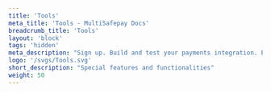 ```yaml
---
title: 'Tools'
meta_title: 'Tools - MultiSafepay Docs'
breadcrumb_title: 'Tools'
layout: 'block'
tags: 'hidden'
meta_description: "Sign up. Build and test your payments integration. Explore our products and services. Use our API Reference, SDKs, and wrappers. Get support."
logo: '/svgs/Tools.svg'
short_description: "Special features and functionalities"
weight: 50
---
```

